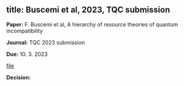 title: Buscemi et al, 2023, TQC submission
---

**Paper:** F. Buscemi et al, A hierarchy of resource theories of quantum incompatibility  
 
**Journal:** TQC 2023 submission

**Due:** 10. 3. 2023

[file](REF_buscemi2023/file.pdf)


**Decision:** 


